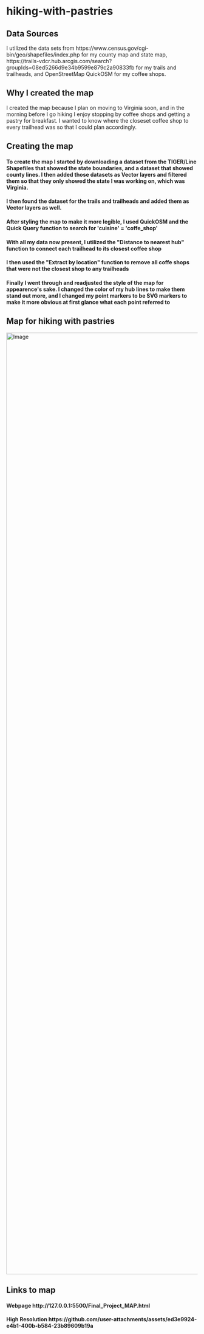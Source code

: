 # hiking-with-pastries

<h2>Data Sources</h2>
I utilized the data sets from
  https://www.census.gov/cgi-bin/geo/shapefiles/index.php for my county map and state map,
  https://trails-vdcr.hub.arcgis.com/search?groupIds=08ed5266d9e34b9599e879c2a90833fb for my trails and trailheads, and 
  OpenStreetMap QuickOSM for my coffee shops.

<h2>Why I created the map</h2>
I created the map because I plan on moving to Virginia soon, and in the morning before I go hiking I enjoy stopping by coffee shops and getting a pastry for breakfast. I wanted to know where the closeset coffee shop to every trailhead was so that I could plan accordingly.

<h2>Creating the map</h2>
<h4>To create the map I started by downloading a dataset from the TIGER/Line Shapefiles that showed the state boundaries, and a dataset that showed county lines. I then added those datasets as Vector layers and filtered them so that they only showed the state I was working on, which was Virginia.</h4> 
<h4>I then found the dataset for the trails and trailheads and added them as Vector layers as well.</h4>
<h4>After styling the map to make it more legible, I used QuickOSM and the Quick Query function to search for 'cuisine' = 'coffe_shop'</h4>
<h4>With all my data now present, I utilized the "Distance to nearest hub" function to connect each trailhead to its closest coffee shop</h4>
<h4>I then used the "Extract by location" function to remove all coffe shops that were not the closest shop to any trailheads</h4>
<h4>Finally I went through and readjusted the style of the map for appearence's sake. I changed the color of my hub lines to make them stand out more, and I changed my point markers to be SVG markers to make it more obvious at first glance what each point referred to</h4>

<h2>Map for hiking with pastries</h2>
<img width="3507" height="2480" alt="Image" src="https://github.com/user-attachments/assets/d9e74165-7626-43f5-98ef-59bd960990bb" />

<h2>Links to map</h2>
<h4>Webpage http://127.0.0.1:5500/Final_Project_MAP.html </h4>
<h4>High Resolution https://github.com/user-attachments/assets/ed3e9924-e4b1-400b-b584-23b89609b19a </h4>
